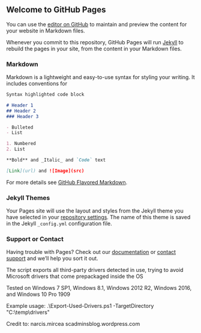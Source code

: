 ## Welcome to GitHub Pages

You can use the [editor on GitHub](https://github.com/senorbueno/Drivers/edit/master/README.md) to maintain and preview the content for your website in Markdown files.

Whenever you commit to this repository, GitHub Pages will run [Jekyll](https://jekyllrb.com/) to rebuild the pages in your site, from the content in your Markdown files.

### Markdown

Markdown is a lightweight and easy-to-use syntax for styling your writing. It includes conventions for

```markdown
Syntax highlighted code block

# Header 1
## Header 2
### Header 3

- Bulleted
- List

1. Numbered
2. List

**Bold** and _Italic_ and `Code` text

[Link](url) and ![Image](src)
```

For more details see [GitHub Flavored Markdown](https://guides.github.com/features/mastering-markdown/).

### Jekyll Themes

Your Pages site will use the layout and styles from the Jekyll theme you have selected in your [repository settings](https://github.com/senorbueno/Drivers/settings). The name of this theme is saved in the Jekyll `_config.yml` configuration file.

### Support or Contact

Having trouble with Pages? Check out our [documentation](https://help.github.com/categories/github-pages-basics/) or [contact support](https://github.com/contact) and we’ll help you sort it out.

The script exports all third-party drivers detected in use, trying to avoid Microsoft drivers that come prepackaged inside the OS

Tested on Windows 7 SP1, Windows 8.1, Windows 2012 R2, Windows 2016, and Windows 10 Pro 1909

Example usage: .\Export-Used-Drivers.ps1 -TargetDirectory "C:\temp\drivers"

Credit to: narcis.mircea
scadminsblog.wordpress.com
